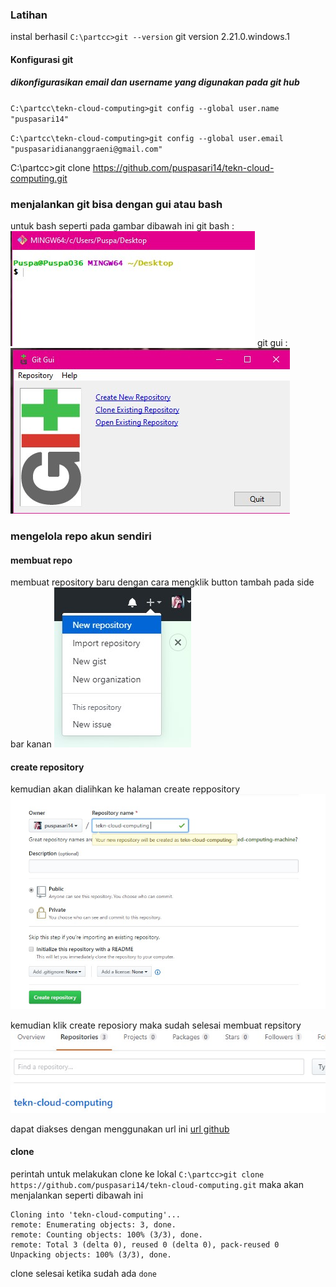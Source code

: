 ### Latihan 
instal berhasil 
`C:\partcc>git --version`
git version 2.21.0.windows.1

#### Konfigurasi git
##### dikonfigurasikan email dan username yang digunakan pada git hub
`C:\partcc\tekn-cloud-computing>git config --global user.name "puspasari14"`

`C:\partcc\tekn-cloud-computing>git config --global user.email "puspasaridiananggraeni@gmail.com"`

C:\partcc>git clone https://github.com/puspasari14/tekn-cloud-computing.git

### menjalankan git bisa dengan gui atau bash 
untuk bash seperti pada gambar dibawah ini
git bash :
![alt text](https://github.com/puspasari14/tekn-cloud-computing/blob/master/minggu-01/2.jpg "git bash")
git gui :
![alt text](https://github.com/puspasari14/tekn-cloud-computing/blob/master/minggu-01/4.jpg "git gui")

### mengelola repo akun sendiri 
#### membuat repo

membuat repository baru dengan cara mengklik button tambah pada side bar kanan
![alt text](https://github.com/puspasari14/tekn-cloud-computing/blob/master/minggu-01/new%20repo.jpg "new repo")
#### create repository
kemudian akan dialihkan ke halaman create reppository
![alt text](https://github.com/puspasari14/tekn-cloud-computing/blob/master/minggu-01/repo%20create.jpg "create repo" )

kemudian klik create reposiory maka sudah selesai membuat repsitory
![alt text](https://github.com/puspasari14/tekn-cloud-computing/blob/master/minggu-01/jadi%20repo.jpg "repo jadi")

dapat diakses dengan menggunakan url ini
[url github](https://github.com/puspasari14/tekn-cloud-computing)
#### clone
perintah untuk melakukan clone ke lokal 
`C:\partcc>git clone https://github.com/puspasari14/tekn-cloud-computing.git`
maka akan menjalankan seperti dibawah ini 
```
Cloning into 'tekn-cloud-computing'...
remote: Enumerating objects: 3, done.
remote: Counting objects: 100% (3/3), done.
remote: Total 3 (delta 0), reused 0 (delta 0), pack-reused 0
Unpacking objects: 100% (3/3), done. 
```

clone selesai ketika sudah ada `done`



